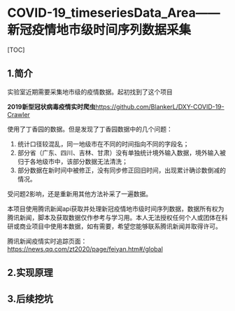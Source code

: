# COVID-19_timeseriesData_Area——新冠疫情地市级时间序列数据采集
[TOC]
## 1.简介
实验室近期需要采集地市级的疫情数据。起初找到了这个项目

**2019新型冠状病毒疫情实时爬虫**<a>https://github.com/BlankerL/DXY-COVID-19-Crawler 

使用了丁香园的数据。但是发现了丁香园数据中的几个问题：
1. 统计口径较混乱，同一地级市在不同的时间指向不同的字段名；
2. 部分省（广东、四川、吉林、甘肃）没有单独统计境外输入数据，境外输入被归于各地级市中，该部分数据无法清洗；
3. 部分数据在新时间中被修正，没有同步修正回旧时间，出现累计确诊数倒减的情况。

受问题2影响，还是重新用其他方法补采了一遍数据。

本项目使用腾讯新闻api获取并处理新冠疫情地市级时间序列数据，数据所有权为腾讯新闻，脚本及获取数据仅作参考与学习用。本人无法授权任何个人或团体在科研或商业项目中使用本数据，如有需要，希望您能够联系腾讯新闻并取得许可。

腾讯新闻疫情实时追踪页面：<a>https://news.qq.com/zt2020/page/feiyan.htm#/global
## 2.实现原理

## 3.后续挖坑